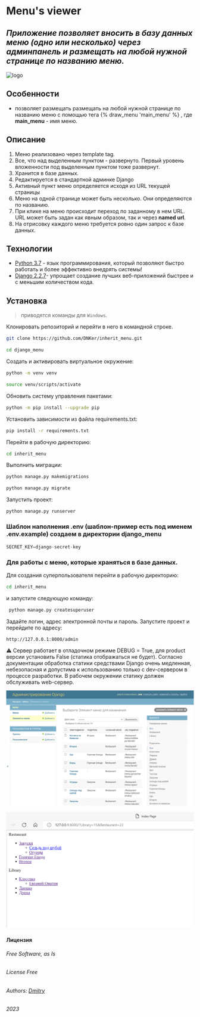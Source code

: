 # Menu's viewer
## _Приложение позволяет вносить в базу данных меню (одно или несколько) через админпанель и размещать на любой нужной странице по названию меню._

![logo](https://static.tildacdn.com/tild3565-3139-4331-b366-666635393866/1645202220_33-kartin.png)


## Особенности

- позволяет размещать размещать на любой нужной странице по названию меню с помощью тега {% draw_menu 'main_menu' %} , где __main_menu__ - имя меню.

## Описание

1. Меню реализовано через template tag.
2. Все, что над выделенным пунктом - развернуто. Первый уровень вложенности под выделенным пунктом тоже развернут.
3. Хранится в базе данных.
4. Редактируется в стандартной админке Django
5. Активный пункт меню определяется исходя из URL текущей страницы
6. Меню на одной странице может быть несколько. Они определяются по названию.
7. При клике на меню происходит переход по заданному в нем URL. URL может быть задан как явным образом, так и через __named url__.
8. На отрисовку каждого меню требуется ровно один запрос к базе данных.

## Технологии

- [Python 3.7](https://www.python.org/)  - язык программирования, который позволяют быстро работать и более эффективно внедрять системы!
- [Django 2.2.7](https://www.djangoproject.com/)-  упрощает создание лучших веб-приложений быстрее и с меньшим количеством кода.

## Установка

> приводятся команды для `Windows`.

Клонировать репозиторий и перейти в него в командной строке.

```bash
git clone https://github.com/DNKer/inherit_menu.git
```
```bash
cd django_menu
```
Cоздать и активировать виртуальное окружение:
```bash
python -m venv venv
```

```bash
source venv/scripts/activate
```

Обновить систему управления пакетами:

```bash
python -m pip install --upgrade pip
```

Установить зависимости из файла requirements.txt:

```bash
pip install -r requirements.txt
```

Перейти в рабочую директорию:
```bash
cd inherit_menu
```

Выполнить миграции:

```bash
python manage.py makemigrations
```

```bash
python manage.py migrate
```

Запустить проект:

```bash
python manage.py runserver
```

### Шаблон наполнения .env (шаблон-пример есть под именем .env.example) создаем в директории django_menu

```python
SECRET_KEY=django-secret-key
```

### Для работы с меню, которые храняться в базе данных.

Для создания суперпользователя перейти в рабочую директорию:
```bash
cd inherit_menu
```
 и запустите следующую команду:

```bash
 python manage.py createsuperuser
```
Задайте логин, адрес электронной почты и пароль.
Запустите проект и перейдите по адресу:

```http
http://127.0.0.1:8000/admin
```
&#9888;
Сервер работает в отладочном режиме DEBUG = True, для product версии установить False  (статика отображаться не будет).
Согласно документации обработка статики средствами Django очень медленная, небезопасная и допустима к использованию только с dev-сервером в процессе разработки. В рабочем окружении статику должен обслуживать web-сервер.

![demo1](./inherit_menu/templates/static/demo1.PNG)

![demo2](./inherit_menu/templates/static/demo2.PNG)




#### __Лицензия__
###### Free Software, as Is
###### _License Free_
###### Authors: [Dmitry](https://github.com/DNKer)
###### 2023
